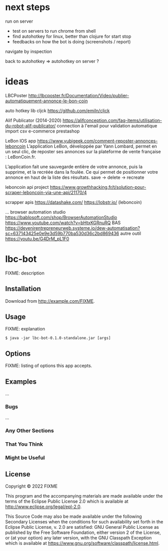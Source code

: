 # next steps
run on server
 - test on servers to run chrome from shell
 - find autohotkey for linux, better than clojure for start stop
 - feedbacks on how the bot is doing (screenshots / report)

navigate by inspection


back to autohotkey 
=> autohotkey on server ?


# ideas

LBCPoster 
http://lbcposter.fr/Documentation/Video/publier-automatiquement-annonce-le-bon-coin


auto hotkey lib cljck
https://github.com/emiln/cljck


Alif Publicator (2014-2020)
https://alifconception.com/faq-items/utilisation-du-robot-alif-publicator/
connection à l'email pour validation automatique
import csv
e-commerce prestashop


LeBon IOS app 
https://www.yubigeek.com/comment-reposter-annonces-leboncoin
L’application LeBon, développée par Yann Lombard, permet en un seul clic, de reposter ses annonces sur la plateforme de vente française : LeBonCoin.fr.

L’application fait une sauvegarde entière de votre annonce, puis la supprime, et la recréée dans la foulée. Ce qui permet de positionner votre annonce en haut de la liste des résultats.
save -> delete -> recreate

leboncoin api project
https://www.growthhacking.fr/t/solution-pour-scraper-leboncoin-via-une-api/21170/4

scrapper apis
https://datashake.com/
https://lobstr.io/ (leboncoin)



...
browser automation studio
https://bablosoft.com/shop/BrowserAutomationStudio
https://www.youtube.com/watch?v=bHtxKGRnuRQ
BAS
https://devenirentrepreneurweb.systeme.io/dew-automatisation?sc=637143425e0e9e3d59b770ba530d36c2bd869436
autre outil
https://youtu.be/G4DrM_pL1F0


# lbc-bot

FIXME: description

## Installation

Download from http://example.com/FIXME.

## Usage

FIXME: explanation

    $ java -jar lbc-bot-0.1.0-standalone.jar [args]

## Options

FIXME: listing of options this app accepts.

## Examples

...

### Bugs

...

### Any Other Sections
### That You Think
### Might be Useful

## License

Copyright © 2022 FIXME

This program and the accompanying materials are made available under the
terms of the Eclipse Public License 2.0 which is available at
http://www.eclipse.org/legal/epl-2.0.

This Source Code may also be made available under the following Secondary
Licenses when the conditions for such availability set forth in the Eclipse
Public License, v. 2.0 are satisfied: GNU General Public License as published by
the Free Software Foundation, either version 2 of the License, or (at your
option) any later version, with the GNU Classpath Exception which is available
at https://www.gnu.org/software/classpath/license.html.
